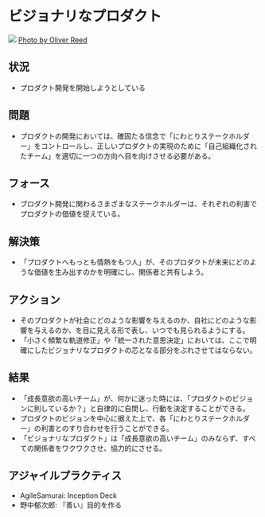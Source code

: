 # ビジョナリなプロダクト
![](https://www.dropbox.com/s/nrpt54vpquurmgn/visionary_product.jpg?dl=1)
[Photo by Oliver Reed](https://www.flickr.com/photos/oliverreed/8776791544/in/photolist-enzmm9-emZKqi-KDVLK-5DNbaN-47FMjk-2feFx-RN2er-Mbheb-rqGoq-5ZXGss-5ZXGv5-KDWRn-RN3vi-5PGaby-5PBTEn-5gxTq-5PG9QA-2Sg9yr-5gxTr-5BTCCn-5H9WRK-9KQmvD-XdFbH-9KTb9J-eqnHS-kVUSH-c5xquQ-gUmKGd-nGJMdc-66WgiB-89rNLg-66w7Gt-4acmCz-pUHg8d-4aw9R7-7JHQj5-66Whcv-8bkJ3M-5yAxKQ-oosYGC-5riwc4-KEDUR-2jKDDE-KEtU5-66w7yt-66HwsX-pnDz9n-4as7B4-nJbrvM-nJaK5j)
## 状況
- プロダクト開発を開始しようとしている

## 問題
- プロダクトの開発においては、確固たる信念で「にわとりステークホルダー」をコントロールし、正しいプロダクトの実現のために「自己組織化されたチーム」を適切に一つの方向へ目を向けさせる必要がある。

## フォース
- プロダクト開発に関わるさまざまなステークホルダーは、それぞれの利害でプロダクトの価値を捉えている。

## 解決策
- 「プロダクトへもっとも情熱をもつ人」が、そのプロダクトが未来にどのような価値を生み出すのかを明確にし、関係者と共有しよう。

## アクション
- そのプロダクトが社会にどのような影響を与えるのか、自社にどのような影響を与えるのか、を目に見える形で表し、いつでも見られるようにする。
- 「小さく頻繁な軌道修正」や「統一された意思決定」においては、ここで明確にしたビジョナリなプロダクトの芯となる部分をぶれさせてはならない。

## 結果
- 「成長意欲の高いチーム」が、何かに迷った時には、「プロダクトのビジョンに則しているか？」と自律的に自問し、行動を決定することができる。
- プロダクトのビジョンを中心に据えた上で、各「にわとりステークホルダー」の利害とのすり合わせを行うことができる。
- 「ビジョナリなプロダクト」は「成長意欲の高いチーム」のみならず、すべての関係者をワクワクさせ、協力的にさせる。

## アジャイルプラクティス
- AgileSamurai: Inception Deck
- 野中郁次郎: 『善い』目的を作る
